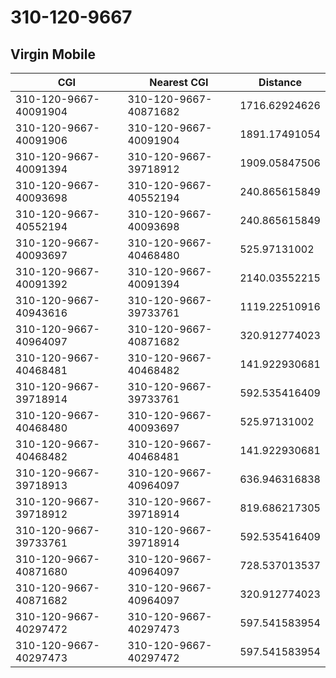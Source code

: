 # 310-120-9667
## Virgin Mobile


| CGI | Nearest CGI | Distance |
|-----|-------------|----------|
| 310-120-9667-40091904 | 310-120-9667-40871682 | 1716.62924626 |
| 310-120-9667-40091906 | 310-120-9667-40091904 | 1891.17491054 |
| 310-120-9667-40091394 | 310-120-9667-39718912 | 1909.05847506 |
| 310-120-9667-40093698 | 310-120-9667-40552194 | 240.865615849 |
| 310-120-9667-40552194 | 310-120-9667-40093698 | 240.865615849 |
| 310-120-9667-40093697 | 310-120-9667-40468480 | 525.97131002 |
| 310-120-9667-40091392 | 310-120-9667-40091394 | 2140.03552215 |
| 310-120-9667-40943616 | 310-120-9667-39733761 | 1119.22510916 |
| 310-120-9667-40964097 | 310-120-9667-40871682 | 320.912774023 |
| 310-120-9667-40468481 | 310-120-9667-40468482 | 141.922930681 |
| 310-120-9667-39718914 | 310-120-9667-39733761 | 592.535416409 |
| 310-120-9667-40468480 | 310-120-9667-40093697 | 525.97131002 |
| 310-120-9667-40468482 | 310-120-9667-40468481 | 141.922930681 |
| 310-120-9667-39718913 | 310-120-9667-40964097 | 636.946316838 |
| 310-120-9667-39718912 | 310-120-9667-39718914 | 819.686217305 |
| 310-120-9667-39733761 | 310-120-9667-39718914 | 592.535416409 |
| 310-120-9667-40871680 | 310-120-9667-40964097 | 728.537013537 |
| 310-120-9667-40871682 | 310-120-9667-40964097 | 320.912774023 |
| 310-120-9667-40297472 | 310-120-9667-40297473 | 597.541583954 |
| 310-120-9667-40297473 | 310-120-9667-40297472 | 597.541583954 |
